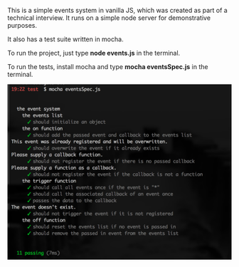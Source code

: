 This is a simple events system in vanilla JS, which was created as part of a technical interview. It runs on a simple node server for demonstrative purposes. 

It also has a test suite written in mocha. 

To run the project, just type __node events.js__ in the terminal.

To run the tests, install mocha and type __mocha eventsSpec.js__ in the terminal.

![Passing tests](https://github.com/alengel/events-system/blob/master/assets/tests_passing.png)